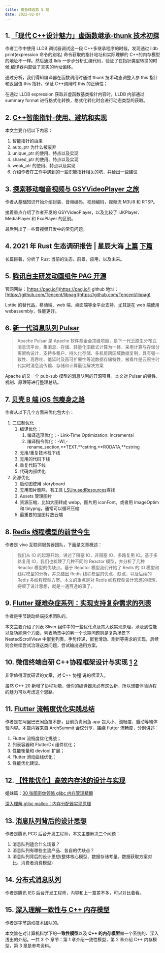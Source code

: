 ```yaml
---
title: 摸鱼精选第 5 期
date: 2022-02-07
---
```



## 1. [「现代 C++设计魅力」虚函数继承-thunk 技术初探](https://mp.weixin.qq.com/s/iYGebBP_PiY6kduUJVoCIQ)

作者工作中使用 LLDB 调试器调试这一段 C++多继承程序的时候，发现通过 lldb print(expression 命令的别名) 命令获取的指针地址和实际理解的 C++的内存模型的地址不一样。然后通过 lldb 一步步分析汇编代码，验证了在指针类型转换的时候,编译器内部做了真实的地址偏移。

通过分析，我们得知编译器在函数调用时通过 thunk 技术动态调整入参 this 指针和返回值 this 指针，保证 C++调用时 this 的正确性；

在通过 LLDB expression 获取非虚函数基类指针内容时，LLDB 内部通过 summary format 进行格式化转换，格式化转化时会进行动态类型的获取。

## 2. [C++智能指针-使用、避坑和实现](https://mp.weixin.qq.com/s/wUy5eKjRFFixVWFntu-I3Q)

本文主要介绍以下内容：

1. 智能指针的由来
2. auto_ptr 为什么被废弃
3. unique_ptr 的使用、特点以及实现
4. shared_ptr 的使用、特点以及实现
5. weak_ptr 的使用、特点以及实现
6. 介绍作者在工作中遇到的一些职能指针相关的坑，并给出一些建议

## 3. [探索移动端音视频与 GSYVideoPlayer 之旅](https://mp.weixin.qq.com/s/4s2T2B9VxoNydie8tgQCcg)

作者从基础知识开始介绍封装、音频编码、视频编码，视频流 M3U8 和 RTSP。

接着重点介绍了作者开发的 GSYVideoPlayer，以及比较了 IJKPlayer、MediaPlayer 和 ExoPlayer 的区别。

最后列出了一些音视频开发中的常见问题。

## 4. 2021 年 Rust 生态调研报告 | 星辰大海 [上篇](https://mp.weixin.qq.com/s/J3903CqpIDG6KOAA_3D2tA) [下篇](https://mp.weixin.qq.com/s/Q9leuL0mkykw28_tOjKhaQ)

长篇巨著，分析了 Rust 当前的生态，前景，应用，以及未来。

## 5. [腾讯自主研发动画组件 PAG 开源](https://mp.weixin.qq.com/s/BAYa0EbDvI23YiQaS6FUZg)

官网网站：[https://pag.io/](https://pag.io/)
github 地址：[https://github.com/Tencent/libpag](https://github.com/Tencent/libpag)

Lottie 的替代品，移动端、web 端、桌面端等全平台支持，尤其是在 web 端使用 webassembly，性能更好。

## 6. [新一代消息队列 Pulsar](https://mp.weixin.qq.com/s/wYb9UQWYJf8ay1DbLXaZDQ)

> Apache Pulsar 是 Apache 软件基金会顶级项目，是下一代云原生分布式消息流平台，集消息、存储、轻量化函数式计算为一体，采用计算与存储分离架构设计，支持多租户、持久化存储、多机房跨区域数据复制，具有强一致性、高吞吐、低延时及高可扩展性等流数据存储特性，被看作是云原生时代实时消息流传输、存储和计算最佳解决方案

Apache 的又一个 pub-sub 模型的消息队列的开源项目。本文对 Pulsar 的特性、机制、原理等进行整理总结。

## 7. [贝壳 B 端 iOS 包瘦身之路](https://mp.weixin.qq.com/s/K7JjJoLbZmMWOhvC2Rlgkw)

作者从以下几个方面来优化包大小：

1. 二进制优化
   1. 编译优化：
      1. 编译选项优化：\- Link-Time Optimization: Incremental
      2. 编译指令优化：-Wl,-rename_section,**TEXT,**cstring,**RODATA,**cstring
   2. 无用/重复技术栈下线
   3. 无用的代码下线
   4. 重复代码下线
   5. 代码内部优化
2. 资源优化
   1. 启动图使用 storyboard
   2. 无用图片删除，有工具 [LSUnusedResources](https://github.com/tinymind/LSUnusedResources/)查找
   3. Assets 管理图⽚
   4. 资源压缩，比如大图转成 webp，图片用 iconFont，或者用 ImageOptim 和 tinypng，通常可以循环压缩
   5. 最重要的是图片放云端

## 8. [Redis 线程模型的前世今生](https://mp.weixin.qq.com/s/xJo97T2sSccxmxwIqUFt-A)

作者是 vivo 互联网服务器团队，下面是文章概述：

> 我们从 IO 的起源开始，讲述了阻塞 IO、非阻塞 IO、多路复用 IO。基于多路复用 IO，我们也梳理了几种不同的 Reactor 模型，并分析了几种 Reactor 模型的优缺点。基于 Reactor 模型我们开始了 Redis 的 IO 模型和线程模型的分析，并总结出 Redis 线程模型的优点、缺点，以及后续的 Redis 多线程模型方案。本文的重点是对 Redis 线程模型设计思想的梳理，捋顺了设计思想，就是一通百通的事了。

## 9. [Flutter 疑难杂症系列：实现支持复杂需求的列表](https://mp.weixin.qq.com/s/CtcxDtTgcEh0L77Z2g9HFg)

作者是字节跳动终端技术团队的。

本文主要介绍了列表 Sliver 组件中的一些优化点及其大致实现原理，涉及到性能以及功能两个方面，列表场景中的另一个长期问题则是复杂场景下 NestedScrollView 中嵌套列表，手势传递，嵌套滑动、刷新等需求的实现，后续则会继续尝试治理这类问题，尝试输出通用方案。

## 10. 微信终端自研 C++协程框架设计与实现 [1](https://mp.weixin.qq.com/s/c17DaD7JbKlDFT6J8haEFw) [2](https://mp.weixin.qq.com/s/89YAownU5iCdJo95xIdT-w)

非常值得深度研读的文章，对 C++ 协程 说的很深入。

虽然 C++ 20 新增了协程功能，但你的编译器未必有这么新，所以想要体验协程的魅力可以考虑这个思路。

## 11. [Flutter 流畅度优化实践总结](https://mp.weixin.qq.com/s/qkHwffqv2crA0mKOUWofjA)

作者是在阿里巴巴闲鱼技术部，目前负责闲鱼 app 包大小、流畅度、启动等端体验内容。本篇内容来自 ArchSummit 会议分享，围绕 flutter 流畅度，分别讲述：

1. Flutter 流畅度优化挑战；
2. 列表容器和 FlutterDx 组件优化；
3. 性能衡量和 devtool 扩展；
4. Flutter 滑动曲线优化；
5. 性能优化建议。

## 12. [【性能优化】高效内存池的设计与实现](https://mp.weixin.qq.com/s/PftJTQt5BGFMStqHgG95vg)

姐妹篇：[30 张图带你领略 glibc 内存管理精髓](https://mp.weixin.qq.com/s/pdv5MMUQ9ACpeCpyGnxb1Q)

[深入理解 glibc malloc：内存分配器实现原理](https://mp.weixin.qq.com/s/KKsMAYh9mgr0GEgqxKWA_g)

## 13. [消息队列背后的设计思想](https://mp.weixin.qq.com/s/k8sA6XPrp80JiNbuwKaVfg)

作者是腾讯 PCG 后台开发工程师，本文主要解决三个问题：

1. 消息队列适合什么场景？
2. 消息队列有哪些主流产品、各自的优缺点？
3. 消息队列背后的设计思想(整体核心模型、数据存储考量、数据获取方案对比、消费者消费模型)

## 14. [分布式消息队列](https://mp.weixin.qq.com/s/-MXA4T-ei_U5ewXUNZ0QdQ)

作者是腾讯 IEG 后台开发工程师，内容和上一篇差不多，可以对比着看。

## 15. [深入理解一致性与 C++ 内存模型](https://mp.weixin.qq.com/s/wt5b5e1Y1yG1kDIf0QPsvg)

作者是字节跳动技术团队的。

本文旨在对计算机科学下的**一致性模型**以及 **C++ 的内存模型**做一个系统的、深入浅出的介绍。一共 3 个 章节：第 1 章介绍一致性模型，第 2 章介绍 C++ 内存模型，第 3 章是参考资料。
